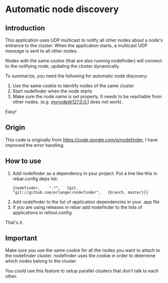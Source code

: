 # Automatic node discovery #

## Introduction ##
   This application uses UDP multicast to notify all other nodes about a node's entrance to the
   cluster.  When the application starts, a multicast UDP message is sent to all other nodes.

   Nodes with the same cookie (that are also running nodefinder) will connect to the notifying node,
   updating the cluster dynamically.

   To summarize, you need the following for automatic node discovery:

   1. Use the same cookie to identify nodes of the same cluster
   2. Start nodefinder when the node starts
   3. Make sure the node name is set properly. It needs to be reachable
      from other nodes. (e.g. mynode@127.0.0.1 does not work).

Easy!

## Origin ##
This code is originally from  https://code.google.com/p/nodefinder, I have improved
the error handling.

## How to use ##

1. Add nodefinder as a dependency in your project. Put a line like this in rebar.config deps list:
   ```
   {nodefinder,    ".*",   {git, "git://github.com/erlanger/nodefinder",   {branch, master}}}
   ```
2. Add nodefinder to the list of application dependencies in your .app file
3. If you are using releases in rebar add nodefinder to the lists of applications in reltool.config

That's it.

## Important ##
Make sure you use the same cookie for all the nodes you want to attach to the nodefinder cluster.
nodefinder uses the cookie in order to determine which nodes belong to the cluster.

You could use this feature to setup parallel clusters that don't talk to each other.

